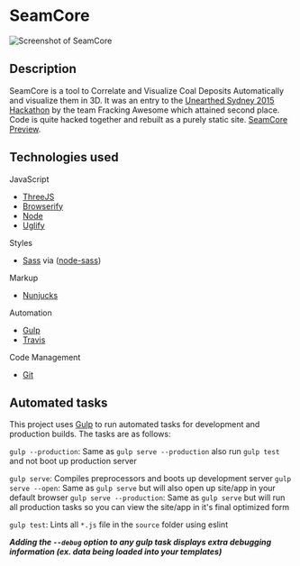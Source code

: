 # SeamCore

![Screenshot of SeamCore](https://raw.githubusercontent.com/bbody/SeamCore/master/images/screenshot.png)

## Description

SeamCore is a tool to Correlate and Visualize Coal Deposits Automatically and visualize them in 3D. It was an entry to the [Unearthed Sydney 2015 Hackathon](https://unearthed.solutions/u/competitions/unearthed-sydney-2015) by the team Fracking Awesome which attained second place. Code is quite hacked together and rebuilt as a purely static site. [SeamCore Preview](https://seamcore.bbody.io/).

## Technologies used

JavaScript
- [ThreeJS](https://threejs.org/)
- [Browserify](http://browserify.org/)
- [Node](https://nodejs.org/)
- [Uglify](https://github.com/mishoo/UglifyJS)

Styles
- [Sass](http://sass-lang.com/) via ([node-sass](https://github.com/sass/node-sass))

Markup
- [Nunjucks](https://mozilla.github.io/nunjucks/)

Automation
- [Gulp](http://gulpjs.com)
- [Travis](https://travis-ci.org/bbody/SeamCore)

Code Management
- [Git](https://git-scm.com/)

## Automated tasks

This project uses [Gulp](http://gulpjs.com) to run automated tasks for development and production builds.
The tasks are as follows:

`gulp --production`: Same as `gulp serve --production` also run `gulp test` and  not boot up production server

`gulp serve`: Compiles preprocessors and boots up development server
`gulp serve --open`: Same as `gulp serve` but will also open up site/app in your default browser
`gulp serve --production`: Same as `gulp serve` but will run all production tasks so you can view the site/app in it's final optimized form

`gulp test`: Lints all `*.js` file in the `source` folder using eslint

***Adding the `--debug` option to any gulp task displays extra debugging information (ex. data being loaded into your templates)***
